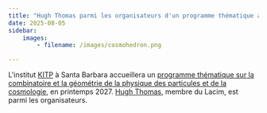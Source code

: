 ```yaml
---
title: "Hugh Thomas parmi les organisateurs d'un programme thématique au KITP"
date: 2025-08-05
sidebar:
    images:
        - filename: /images/cosmohedron.png

---
```


L'institut [KITP](https://www.kitp.ucsb.edu) à Santa Barbara accueillera un [programme thématique sur la combinatoire et la géométrie de la physique des particules et de la cosmologie](https://www.kitp.ucsb.edu/activities/COMBGEOM27), en printemps 2027. [Hugh Thomas](https://hughrthomas.github.io/), membre du Lacim, est parmi les organisateurs.